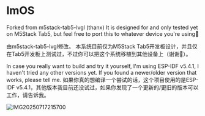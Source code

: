 # ImOS
Forked from m5stack-tab5-lvgl (thanx)
It is designed for and only tested yet on M5Stack Tab5, but feel free to port this to whatever device you're using🤭

由m5stack-tab5-lvgl修改。
本系统目前仅为M5Stack Tab5开发板设计，并且仅在Tab5开发板上测试过，不过你可以把这个系统移植到其他设备上（谢谢🤭）。

In case you really want to build and try it yourself, I'm using ESP-IDF v5.4.1, I haven't tried any other versions yet. If you found a newer/older version that works, please tell me.
如果你真的想编译一个尝试的话，这个项目使用的是ESP-IDF v5.4.1，其他版本我目前还没试过，如果你发现了一个更新的/更旧的版本可以工作，请告诉我。

![IMG20250717215700](docs/IMG20250717215700.jpg)
